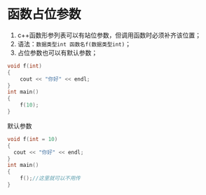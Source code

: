 #  函数占位参数
1.  c++函数形参列表可以有站位参数，但调用函数时必须补齐该位置；
2.  语法：`数据类型int 函数名f(数据类型int)`；
3.  占位参数也可以有默认参数；
```c
void f(int)
{
	cout << "你好" << endl;
}
int main()
{
	f(10);
}
```
默认参数
```c
void f(int = 10)
{
  cout << "你好" << endl;
}
int main()
{
	f();//这里就可以不用传
}
```